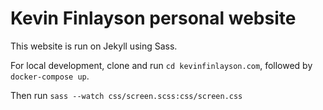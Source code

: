 # Kevin Finlayson personal website

This website is run on Jekyll using Sass.

For local development, clone and run `cd kevinfinlayson.com`, followed by `docker-compose up`.

Then run `sass --watch css/screen.scss:css/screen.css`
